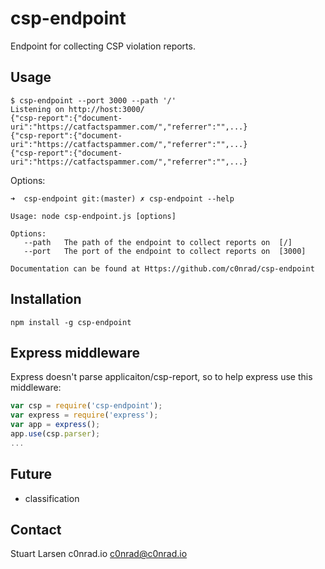 # csp-endpoint

Endpoint for collecting CSP violation reports.

## Usage

```
$ csp-endpoint --port 3000 --path '/'
Listening on http://host:3000/
{"csp-report":{"document-uri":"https://catfactspammer.com/","referrer":"",...}
{"csp-report":{"document-uri":"https://catfactspammer.com/","referrer":"",...}
{"csp-report":{"document-uri":"https://catfactspammer.com/","referrer":"",...}
```

Options:
```
➜  csp-endpoint git:(master) ✗ csp-endpoint --help

Usage: node csp-endpoint.js [options]

Options:
   --path   The path of the endpoint to collect reports on  [/]
   --port   The port of the endpoint to collect reports on  [3000]

Documentation can be found at Https://github.com/c0nrad/csp-endpoint
```

## Installation

```
npm install -g csp-endpoint
```

## Express middleware

Express doesn't parse applicaiton/csp-report, so to help express use this middleware:
```javascript
var csp = require('csp-endpoint');
var express = require('express');
var app = express();
app.use(csp.parser);
...
```

## Future
- classification

## Contact
Stuart Larsen c0nrad.io <c0nrad@c0nrad.io>
